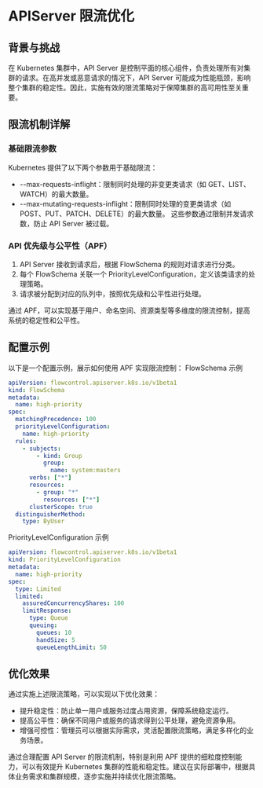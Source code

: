 # APIServer 限流优化

## 背景与挑战
在 Kubernetes 集群中，API Server 是控制平面的核心组件，负责处理所有对集群的请求。在高并发或恶意请求的情况下，API Server 可能成为性能瓶颈，影响整个集群的稳定性。因此，实施有效的限流策略对于保障集群的高可用性至关重要。

## 限流机制详解
### 基础限流参数
Kubernetes 提供了以下两个参数用于基础限流：
- --max-requests-inflight：限制同时处理的非变更类请求（如 GET、LIST、WATCH）的最大数量。
- --max-mutating-requests-inflight：限制同时处理的变更类请求（如 POST、PUT、PATCH、DELETE）的最大数量。
这些参数通过限制并发请求数，防止 API Server 被过载。

### API 优先级与公平性（APF）
1. API Server 接收到请求后，根据 FlowSchema 的规则对请求进行分类。
2. 每个 FlowSchema 关联一个 PriorityLevelConfiguration，定义该类请求的处理策略。
3. 请求被分配到对应的队列中，按照优先级和公平性进行处理。

通过 APF，可以实现基于用户、命名空间、资源类型等多维度的限流控制，提高系统的稳定性和公平性。

## 配置示例
以下是一个配置示例，展示如何使用 APF 实现限流控制：
FlowSchema 示例
```yaml
apiVersion: flowcontrol.apiserver.k8s.io/v1beta1
kind: FlowSchema
metadata:
  name: high-priority
spec:
  matchingPrecedence: 100
  priorityLevelConfiguration:
    name: high-priority
  rules:
    - subjects:
        - kind: Group
          group:
            name: system:masters
      verbs: ["*"]
      resources:
        - group: "*"
          resources: ["*"]
      clusterScope: true
  distinguisherMethod:
    type: ByUser
```

PriorityLevelConfiguration 示例
```yaml
apiVersion: flowcontrol.apiserver.k8s.io/v1beta1
kind: PriorityLevelConfiguration
metadata:
  name: high-priority
spec:
  type: Limited
  limited:
    assuredConcurrencyShares: 100
    limitResponse:
      type: Queue
      queuing:
        queues: 10
        handSize: 5
        queueLengthLimit: 50
``` 

## 优化效果
通过实施上述限流策略，可以实现以下优化效果：
- 提升稳定性：防止单一用户或服务过度占用资源，保障系统稳定运行。
- 提高公平性：确保不同用户或服务的请求得到公平处理，避免资源争用。
- 增强可控性：管理员可以根据实际需求，灵活配置限流策略，满足多样化的业务场景。

通过合理配置 API Server 的限流机制，特别是利用 APF 提供的细粒度控制能力，可以有效提升 Kubernetes 集群的性能和稳定性。建议在实际部署中，根据具体业务需求和集群规模，逐步实施并持续优化限流策略。